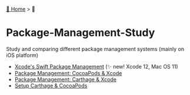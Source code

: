 [🏡 Home](https://primecoder.github.io/)
\> 📍

# Package-Management-Study

Study and comparing different package management systems (mainly on iOS platform)

- [Xcode's Swift Package Management](./Documentation/Xcode-SPM.md) (✨ new! Xcode 12, Mac OS 11)
- [Package Management: CocoaPods & Xcode](./Documentation/Cocoapods-Xcode.md)
- [Package Management: Carthage & Xcode](./Documentation/Carthage-Xcode.md)
- [Setup Carthage & CocoaPods](./Documentation/Setup-Carthage-CocoaPods.md)
